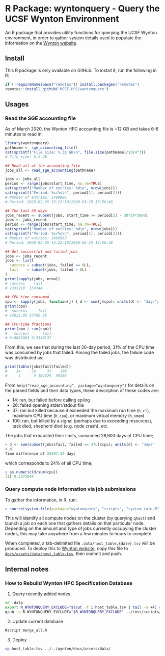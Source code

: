 # R Package: wyntonquery - Query the UCSF Wynton Environment

An R package that provides utility functions for querying the UCSF Wynton environment, in order to gather system details used to populate the information on the [Wynton website](https://ucsf-hpc.github.io/wynton/about/specs.html).


## Install

This R package is only available on GitHub.  To install it, run the following in R:

```r
if (!requireNamespace("remotes")) install.packages("remotes")
remotes::install_github("UCSF-HPC/wyntonquery")
```




## Usages

### Read the SGE accounting file

As of March 2020, the Wynton HPC accounting file is ~12 GB and takes 6-8 minutes to read in:

```r
library(wyntonquery)
pathname <- sge_accounting_file()
cat(sprintf("File size: %.3g GB\n", file.size(pathname)/1024^3))
# File size: 0.5 GB

## Read all of the accounting file
jobs_all <- read_sge_accounting(pathname)

jobs <- jobs_all
period <- range(jobs$start_time, na.rm=TRUE)
cat(sprintf("Number of entries: %d\n", nrow(jobs)))
cat(sprintf("Period: %s/%s\n", period[1], period[2]))
# Number of entries: 1499996
# Period: 2020-02-25 13:22:10/2020-03-25 15:58:48

## The last 30 days
jobs_recent <- subset(jobs, start_time >= period[2] - 30*24*3600)
jobs <- jobs_recent
period <- range(jobs$start_time, na.rm=TRUE)
cat(sprintf("Number of entries: %d\n", nrow(jobs)))
cat(sprintf("Period: %s/%s\n", period[1], period[2]))
# Number of entries: 1489563
# Period: 2020-02-25 13:22:10/2020-03-25 15:58:48

## Get successful and failed jobs
jobs <- jobs_recent
jobs <- list(
  success = subset(jobs, failed == 0L),
  fail    = subset(jobs, failed > 0L)
)
print(sapply(jobs, nrow))
# success    fail 
# 1335219  154344
   
## CPU time consumed
cpu <- sapply(jobs, function(j) { d <- sum(j$cpu); units(d) <- "days"; d })
print(cpu)
#  success     fail 
# 82622.05 37785.55

## CPU-time fractions
print(cpu / sum(cpu))
#   success      fail 
# 0.6861863 0.3138137
```

From this, we see that during the last 30-day period, 31% of the CPU time was consumed by jobs that failed.  Among the failed jobs, the failure code was distributed as:

```r
print(table(jobs$fail$failed))
#    14     26     37    100 
#     1      9 104229  50105
```

From `help("read_sge_accounting", package="wyntonquery")` for details on the parsed fields and their data types, these description of these codes are:

 *  14: ran, but failed before calling epilog
 *  26: failed opening stderr/stdout file
 *  37: ran but killed because it exceeded the maximum run time (`h_rt`), maximum CPU time (`h_cpu`), or maximum virtual memory (`h_vmem`)
 * 100: ran, but killed by a signal (perhaps due to exceeding resources), task died, shepherd died (e.g. node crash), etc.

The jobs that exhausted their limits, consumed 28,600 days of CPU time;

```r
> d <- sum(subset(jobs$fail, failed == 37L)$cpu); units(d) <- "days"
> d
Time difference of 28597.34 days
```

which corresponds to 24% of all CPU time;

```r
> as.numeric(d/sum(cpu))
[1] 0.2375044
```



### Query compute node information via job submissions

To gather the information, in R, run:

```r
> source(system.file(package="wyntonquery", "scripts", "system_info.R"), echo = TRUE)
```

This will identify all compute nodes on the cluster (by querying `qhost`) and launch a job on each one that gathers details on that particular node.  Depending on the amount and type of jobs currently occupying the cluster nodes, this may take anywhere from a few minutes to hours to complete.

When completed, a tab-delimited file `.data/host_table,{date}.tsv` will be produced.  To deploy this to [Wynton website](https://ucsf-hpc.github.io/wynton/about/specs.html), copy this file to [`docs/assets/data/host_table.tsv`](https://github.com/UCSF-HPC/wynton/blob/master/docs/assets/data/host_table.tsv), then commit and push.


## Internal notes

### How to Rebuild Wynton HPC Specification Database

1. Query recently added nodes

```sh
cd .data
export R_WYNTONQUERY_EXCLUDE="$(cut -f 1 host_table.tsv | tail -n +4) qb3-hmid1"
qsub -v R_WYNTONQUERY_EXCLUDE="$R_WYNTONQUERY_EXCLUDE" ../inst/scripts/system_info.sge
```

2. Update current database
```sh
Rscript merge_all.R
```

3. Deploy
```sh
cp host_table.tsv ../../wynton/docs/assets/data/
```
